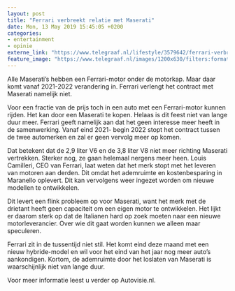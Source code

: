 ```yaml
---
layout: post
title: "Ferrari verbreekt relatie met Maserati"
date: Mon, 13 May 2019 15:45:05 +0200
categories: 
- entertainment 
- opinie 
externe_link: "https://www.telegraaf.nl/lifestyle/3579642/ferrari-verbreekt-relatie-met-maserati"
feature_image: "https://www.telegraaf.nl/images/1200x630/filters:format(jpeg):quality(80)/cdn-kiosk-api.telegraaf.nl/5063049e-7585-11e9-85b5-0217670beecd.jpg"
---
```


<p class="intro">Alle Maserati’s hebben een Ferrari-motor onder de motorkap. Maar daar komt vanaf 2021-2022 verandering in. Ferrari verlengt het contract met Maserati namelijk niet.</p> <p>Voor een fractie van de prijs toch in een auto met een Ferrari-motor kunnen rijden. Het kan door een Maserati te kopen. Helaas is dit feest niet van lange duur meer. Ferrari geeft namelijk aan dat het geen interesse meer heeft in de samenwerking. Vanaf eind 2021- begin 2022 stopt het contract tussen de twee automerken en zal er geen vervolg meer op komen.</p><p>Dat betekent dat de 2,9 liter V6 en de 3,8 liter V8 niet meer richting Maserati vertrekken. Sterker nog, ze gaan helemaal nergens meer heen. Louis Camilleri, CEO van Ferrari, laat weten dat het merk stopt met het leveren van motoren aan derden. Dit omdat het ademruimte en kostenbesparing in Maranello oplevert. Dit kan vervolgens weer ingezet worden om nieuwe modellen te ontwikkelen.</p><p>Dit levert een flink probleem op voor Maserati, want het merk met de drietant heeft geen capaciteit om een eigen motor te ontwikkelen. Het lijkt er daarom sterk op dat de Italianen hard op zoek moeten naar een nieuwe motorleverancier. Over wie dit gaat worden kunnen we alleen maar speculeren.</p><p>Ferrari zit in de tussentijd niet stil. Het komt eind deze maand met een nieuw hybride-model en wil voor het eind van het jaar nog meer auto’s aankondigen. Kortom, de ademruimte door het loslaten van Maserati is waarschijnlijk niet van lange duur.</p><p>Voor meer informatie leest u verder op Autovisie.nl.</p>
